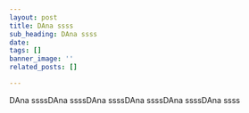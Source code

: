```yaml
---
layout: post
title: DAna ssss
sub_heading: DAna ssss
date: 
tags: []
banner_image: ''
related_posts: []

---
```

DAna ssssDAna ssssDAna ssssDAna ssssDAna ssssDAna ssss